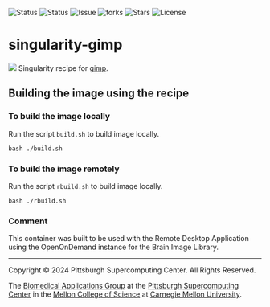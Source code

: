 ![Status](https://github.com/brain-image-library/singularity-gimp/actions/workflows/main.yml/badge.svg)
![Status](https://github.com/brain-image-library/singularity-gimp/actions/workflows/pretty.yml/badge.svg)
![Issue](https://img.shields.io/github/issues/icaoberg/singularity-gimp)
![forks](https://img.shields.io/github/forks/icaoberg/singularity-gimp)
![Stars](https://img.shields.io/github/stars/icaoberg/singularity-gimp)
![License](https://img.shields.io/github/license/icaoberg/singularity-gimp)

# singularity-gimp
![](https://www.gimp.org/images/frontpage/wilber-big.png)
Singularity recipe for [gimp](https://www.gimp.org/).

## Building the image using the recipe

### To build the image locally
Run the script `build.sh` to build image locally.

```
bash ./build.sh
```

### To build the image remotely
Run the script `rbuild.sh` to build image locally.

```
bash ./rbuild.sh
```

### Comment
This container was built to be used with the Remote Desktop Application using the OpenOnDemand instance for the Brain Image Library.

---
Copyright © 2024 Pittsburgh Supercomputing Center. All Rights Reserved.

The [Biomedical Applications Group](https://www.psc.edu/biomedical-applications/) at the [Pittsburgh Supercomputing Center](http://www.psc.edu) in the [Mellon College of Science](https://www.cmu.edu/mcs/) at [Carnegie Mellon University](http://www.cmu.edu).


